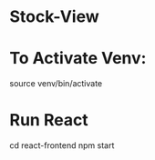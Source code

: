 # Stock-View

# To Activate Venv:

source venv/bin/activate

# Run React

cd react-frontend
npm start

